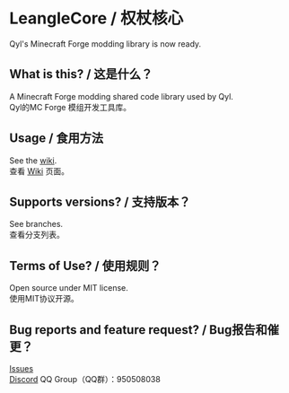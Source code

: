 # LeangleCore / 权杖核心

Qyl's Minecraft Forge modding library is now ready.

## What is this? / 这是什么？

A Minecraft Forge modding shared code library used by Qyl.  
Qyl的MC Forge 模组开发工具库。

## Usage / 食用方法

See the [wiki](https://github.com/AmemiyaSigure/LeangleCore/wiki).  
查看 [Wiki](https://github.com/AmemiyaSigure/LeangleCore/wiki) 页面。

## Supports versions? / 支持版本？

See branches.  
查看分支列表。

## Terms of Use? / 使用规则？

Open source under MIT license.  
使用MIT协议开源。

## Bug reports and feature request? / Bug报告和催更？

[Issues](https://github.com/AmemiyaSigure/LeangleCore/issues)  
[Discord](https://discord.gg/uxeMaaMyAC)
QQ Group（QQ群）：950508038

